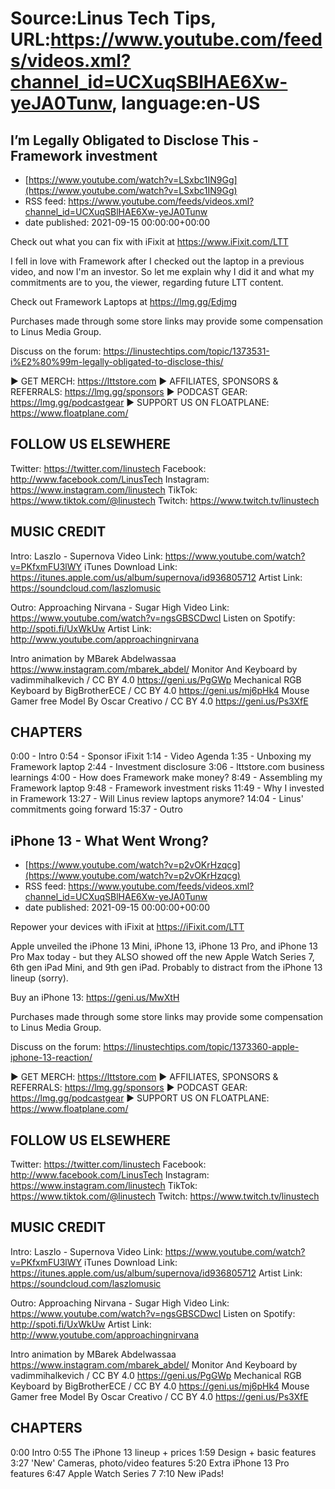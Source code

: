 # Source:Linus Tech Tips, URL:https://www.youtube.com/feeds/videos.xml?channel_id=UCXuqSBlHAE6Xw-yeJA0Tunw, language:en-US

## I’m Legally Obligated to Disclose This - Framework investment
 - [https://www.youtube.com/watch?v=LSxbc1IN9Gg](https://www.youtube.com/watch?v=LSxbc1IN9Gg)
 - RSS feed: https://www.youtube.com/feeds/videos.xml?channel_id=UCXuqSBlHAE6Xw-yeJA0Tunw
 - date published: 2021-09-15 00:00:00+00:00

Check out what you can fix with iFixit at https://www.iFixit.com/LTT

I fell in love with Framework after I checked out the laptop in a previous video, and now I'm an investor. So let me explain why I did it and what my commitments are to you, the viewer, regarding future LTT content. 

Check out Framework Laptops at https://lmg.gg/Edjmg

Purchases made through some store links may provide some compensation to Linus Media Group.

Discuss on the forum: https://linustechtips.com/topic/1373531-i%E2%80%99m-legally-obligated-to-disclose-this/

► GET MERCH: https://lttstore.com
► AFFILIATES, SPONSORS & REFERRALS: https://lmg.gg/sponsors
► PODCAST GEAR: https://lmg.gg/podcastgear
► SUPPORT US ON FLOATPLANE: https://www.floatplane.com/

FOLLOW US ELSEWHERE
---------------------------------------------------  
Twitter: https://twitter.com/linustech
Facebook: http://www.facebook.com/LinusTech
Instagram: https://www.instagram.com/linustech
TikTok: https://www.tiktok.com/@linustech
Twitch: https://www.twitch.tv/linustech

MUSIC CREDIT
---------------------------------------------------
Intro: Laszlo - Supernova
Video Link: https://www.youtube.com/watch?v=PKfxmFU3lWY
iTunes Download Link: https://itunes.apple.com/us/album/supernova/id936805712
Artist Link: https://soundcloud.com/laszlomusic

Outro: Approaching Nirvana - Sugar High
Video Link: https://www.youtube.com/watch?v=ngsGBSCDwcI
Listen on Spotify: http://spoti.fi/UxWkUw
Artist Link: http://www.youtube.com/approachingnirvana

Intro animation by MBarek Abdelwassaa https://www.instagram.com/mbarek_abdel/
Monitor And Keyboard by vadimmihalkevich / CC BY 4.0  https://geni.us/PgGWp
Mechanical RGB Keyboard by BigBrotherECE / CC BY 4.0 https://geni.us/mj6pHk4
Mouse Gamer free Model By Oscar Creativo / CC BY 4.0 https://geni.us/Ps3XfE

CHAPTERS
---------------------------------------------------  
0:00 - Intro
0:54 - Sponsor iFixit
1:14 - Video Agenda
1:35 - Unboxing my Framework laptop
2:44 - Investment disclosure
3:06 - lttstore.com business learnings
4:00 - How does Framework make money?
8:49 - Assembling my Framework laptop
9:48 - Framework investment risks
11:49 - Why I invested in Framework
13:27 - Will Linus review laptops anymore?
14:04 - Linus' commitments going forward
15:37 - Outro

## iPhone 13 - What Went Wrong?
 - [https://www.youtube.com/watch?v=p2vOKrHzqcg](https://www.youtube.com/watch?v=p2vOKrHzqcg)
 - RSS feed: https://www.youtube.com/feeds/videos.xml?channel_id=UCXuqSBlHAE6Xw-yeJA0Tunw
 - date published: 2021-09-15 00:00:00+00:00

Repower your devices with iFixit at https://iFixit.com/LTT

Apple unveiled the iPhone 13 Mini, iPhone 13, iPhone 13 Pro, and iPhone 13 Pro Max today - but they ALSO showed off the new Apple Watch Series 7, 6th gen iPad Mini, and 9th gen iPad. Probably to distract from the iPhone 13 lineup (sorry).

Buy an iPhone 13: https://geni.us/MwXtH

Purchases made through some store links may provide some compensation to Linus Media Group.

Discuss on the forum: https://linustechtips.com/topic/1373360-apple-iphone-13-reaction/

► GET MERCH: https://lttstore.com
► AFFILIATES, SPONSORS & REFERRALS: https://lmg.gg/sponsors
► PODCAST GEAR: https://lmg.gg/podcastgear
► SUPPORT US ON FLOATPLANE: https://www.floatplane.com/

FOLLOW US ELSEWHERE
---------------------------------------------------  
Twitter: https://twitter.com/linustech
Facebook: http://www.facebook.com/LinusTech
Instagram: https://www.instagram.com/linustech
TikTok: https://www.tiktok.com/@linustech
Twitch: https://www.twitch.tv/linustech

MUSIC CREDIT
---------------------------------------------------
Intro: Laszlo - Supernova
Video Link: https://www.youtube.com/watch?v=PKfxmFU3lWY
iTunes Download Link: https://itunes.apple.com/us/album/supernova/id936805712
Artist Link: https://soundcloud.com/laszlomusic

Outro: Approaching Nirvana - Sugar High
Video Link: https://www.youtube.com/watch?v=ngsGBSCDwcI
Listen on Spotify: http://spoti.fi/UxWkUw
Artist Link: http://www.youtube.com/approachingnirvana

Intro animation by MBarek Abdelwassaa https://www.instagram.com/mbarek_abdel/
Monitor And Keyboard by vadimmihalkevich / CC BY 4.0  https://geni.us/PgGWp
Mechanical RGB Keyboard by BigBrotherECE / CC BY 4.0 https://geni.us/mj6pHk4
Mouse Gamer free Model By Oscar Creativo / CC BY 4.0 https://geni.us/Ps3XfE

CHAPTERS
---------------------------------------------------  
0:00 Intro
0:55 The iPhone 13 lineup + prices
1:59 Design + basic features
3:27 'New' Cameras, photo/video features
5:20 Extra iPhone 13 Pro features
6:47 Apple Watch Series 7
7:10 New iPads!

